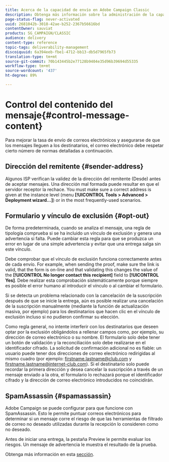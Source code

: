 ```yaml
---
title: Acerca de la capacidad de envío en Adobe Campaign Classic
description: Obtenga más información sobre la administración de la capacidad de envío en Adobe Campaign Classic.
page-status-flag: never-activated
uuid: 2681042b-3018-42ae-b252-2367b56616bd
contentOwner: sauviat
products: SG_CAMPAIGN/CLASSIC
audience: delivery
content-type: reference
topic-tags: deliverability-management
discoiquuid: 6a394eeb-fbe1-4712-bb13-db5d7965fb73
translation-type: tm+mt
source-git-commit: 70b143445b2e77128b9404e35d96b39694d55335
workflow-type: tm+mt
source-wordcount: '437'
ht-degree: 89%

---
```



# Control del contenido del mensaje{#control-message-content}

Para mejorar la tasa de envío de correos electrónicos y asegurarse de que los mensajes lleguen a los destinatarios, el correo electrónico debe respetar cierto número de normas detalladas a continuación.

## Dirección del remitente {#sender-address}

Algunos ISP verifican la validez de la dirección del remitente (Desde) antes de aceptar mensajes. Una dirección mal formada puede resultar en que el servidor receptor la rechace. You must make sure a correct address is given at the instance level (menu **[!UICONTROL Tools > Advanced > Deployment wizard...]**) or in the most frequently-used scenarios.

## Formulario y vínculo de exclusión {#opt-out}

De forma predeterminada, cuando se analiza el mensaje, una regla de tipología comprueba si se ha incluido un vínculo de exclusión y genera una advertencia si falta. Puede cambiar esta regla para que se produzca un error en lugar de una simple advertencia y evitar que una entrega salga sin este vínculo.

Debe comprobar que el vínculo de exclusión funciona correctamente antes de cada envío. For example, when sending the proof, make sure the link is valid, that the form is on-line and that validating this changes the value of the **[!UICONTROL No longer contact this recipient]** field to **[!UICONTROL Yes]**. Debe realizar esta comprobación sistemáticamente porque siempre es posible el error humano al introducir el vínculo o al cambiar el formulario.

Si se detecta un problema relacionado con la cancelación de la suscripción después de que se inicie la entrega, aún es posible realizar una cancelación de la suscripción manualmente (mediante la función de actualización masiva, por ejemplo) para los destinatarios que hacen clic en el vínculo de exclusión incluso si no pudieron confirmar su elección.

Como regla general, no intente interferir con los destinatarios que deseen optar por la exclusión obligándolos a rellenar campos como, por ejemplo, su dirección de correo electrónico o su nombre. El formulario solo debe tener un botón de validación y la reconciliación solo debe realizarse en el identificador cifrado. La solicitud de confirmación adicional no es fiable: un usuario puede tener dos direcciones de correo electrónico redirigidas al mismo cuadro (por ejemplo: firstname.lastname@club.com y firstname.lastname@internet-club.com). Si el destinatario solo puede recordar la primera dirección y desea cancelar la suscripción a través de un mensaje enviado a la otra, el formulario lo rechazará porque el identificador cifrado y la dirección de correo electrónico introducidos no coincidirán.

## SpamAssassin {#spamassassin}

Adobe Campaign se puede configurar para que funcione con SpamAssassin. Esto le permite puntuar correos electrónicos para determinar si un mensaje corre el riesgo de que las herramientas de filtrado de correo no deseado utilizadas durante la recepción lo consideren como no deseado.

Antes de iniciar una entrega, la pestaña Preview le permite evaluar los riesgos. Un mensaje de advertencia le muestra el resultado de la prueba.

Obtenga más información en esta [sección](../../delivery/using/spamassassin.md).